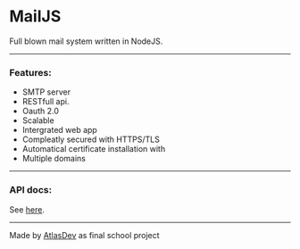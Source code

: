 # MailJS
Full blown mail system written in NodeJS.

---
### Features:
* SMTP server
* RESTfull api.
* Oauth 2.0
* Scalable
* Intergrated web app
* Compleatly secured with HTTPS/TLS
* Automatical certificate installation with 
* Multiple domains

---

### API docs:
See [here](https://www.atlasdev.nl/docs/mailjs).

---
Made by [AtlasDev](https://www.atlasdev.nl) as final school project

